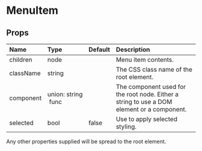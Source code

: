 MenuItem
========



Props
-----

| Name | Type | Default | Description |
|:-----|:-----|:--------|:------------|
| children | node |  | Menu item contents. |
| className | string |  | The CSS class name of the root element. |
| component | union:&nbsp;string<br>&nbsp;func<br> |  | The component used for the root node. Either a string to use a DOM element or a component. |
| selected | bool | false | Use to apply selected styling. |

Any other properties supplied will be spread to the root element.
